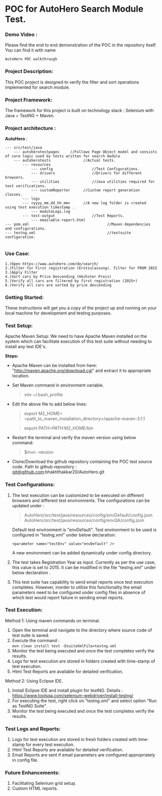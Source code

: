 # POC for AutoHero Search Module Test.

### Demo Video :
Please find the end to end demonstration of the POC in the repository itself. You can find it with name 

``` AutoHero POC walkthrough ```

### Project Description:
This POC project is designed to verify the filter and sort operations implemented for search module.

### Project Framework:
The framework for this project is built on technology stack : Selenium with Java + TestNG + Maven.

### Project architecture :

**AutoHero** :
```
--- src/test/java
	--- autoherotestpages     //Follows Page Object model and consists of core logic used by tests written for search module
	--- autoherotests         		//Actual tests.
		--- resources
		    --- config                  //Test Configurations.
		    --- drivers                 //Drivers for different browsers.
		    --- utilities               //Java utilities required for test verifications. 
		    --- customReporter     	//Custom report generation classes.
		--- logs
		--- <yyyy_mm_dd_hh_mm>		//A new log folder is created using test execution timestamp .
		    --- moduleLogs.log         
		--- test-output                 //Test Reports.
		    --- emailable-report.html 	         		
--- pom.xml                                    //Maven dependencies and configurations.
--- testng.xml                                 //testsuite configuration.
	
```                            
### Use Case:
	1.)Open https://www.autohero.com/de/search/
	2.)Filter for First registration (Erstzulassung). Filter for FROM 2015
	3.)Apply Filter
	4.)Sort cars by Price Descending (Höchster Preis)
	5.)Verify all cars are filtered by first registration (2015+)
	6.)Verify all cars are sorted by price descending    
	      

### Getting Started:
These instructions will get you a copy of the project up and running on your local machine for development and testing purposes. 


### Test Setup:
Apache Maven Setup:
We need to have Apache Maven installed on the system which can facilitate execution of this test suite without needing to install any test IDE's.

**Steps:**
- Apache Maven can be installed from here: "http://maven.apache.org/download.cgi" and extract it to appropriate location.
- Set Maven command in environment variable.
	> vim ~/.bash_profile
	
- Edit the above file to add  below lines:
	> export M2_HOME=<path_to_maven_installation_directory>/apache-maven-3.1.1
	
	
	> export PATH=$PATH:$M2_HOME/bin
	
- Restart the terminal and verify the maven version using below command:
	> $mvn -version
	  
- Clone/Download the github repository containing the POC test source code.
   Path to github repository : git@github.com:bhaktithakkar20/AutoHero.git
 
   

### Test Configurations:

1. The test execution can be customized to be executed on different browsers and different test environments.
   The configurations can be updated under : 
   
   > AutoHero/src/test/java/resources/config/envDefault/config.json
   > AutoHero/src/test/java/resources/config/envQA/config.json
   
   Default test environment is "envDefault".
   Test environment to be used is configured in "testng.xml" under below declaration:
   
   ``` <parameter name="testEnv" value="envDefault" /> ```
   
   A new environment can be added dynamically under config directory. 							

2. The test takes Registration Year as input. Currently as per the use case, this value is set to 2015.
   It can be modified in the file "testng.xml" under below declaration <parameter name="registrationYear" value="2015" />.
   
3. This test suite has capability to send email reports once test execution completes. 
   However, inorder to utilize this functionality the email parameters need to be configured under config files in absence of which
   test would report failure in sending email reports.
   


### Test Execution:

Method 1: Using maven commands on terminal.

1. Open the terminal and navigate to the directory where source code of test suite is saved.
2. Execute the command :  
``` mvn clean install test -DsuiteXmlFile=testng.xml ```
3. Monitor the test being executed and once the test completes verify the results.
4. Logs for test execution are stored in folders created with time-stamp of test execution.
5. Html Test Reports are available for detailed verification.
			
Method 2: Using Eclipse IDE.

1. Install Eclipse IDE and install plugin for testNG.
			    Details : https://www.toolsqa.com/selenium-webdriver/install-testng/			
2. For executing the test, right click on "testng.xml" and select option "Run as TestNG Suite".
3. Monitor the test being executed and once the test completes verify the results.
			 
			
			
### Test Logs and Reports:
1. Logs for test execution are stored in fresh folders created with time-stamp for every test execution.
2. Html Test Reports are available for detailed verification.
3. Email Reports are sent if email parameters are configured appropriately in config file.
		
	   
### Future Enhancements:
1. Facilitating Selenium grid setup.
2. Custom HTML reports.




